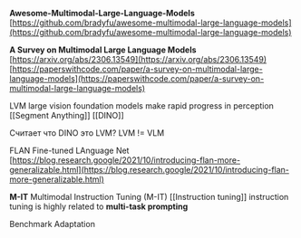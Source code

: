 
**Awesome-Multimodal-Large-Language-Models**
[https://github.com/bradyfu/awesome-multimodal-large-language-models](https://github.com/bradyfu/awesome-multimodal-large-language-models)

**A Survey on Multimodal Large Language Models**
[https://arxiv.org/abs/2306.13549](https://arxiv.org/abs/2306.13549)
[https://paperswithcode.com/paper/a-survey-on-multimodal-large-language-models](https://paperswithcode.com/paper/a-survey-on-multimodal-large-language-models)

LVM
large vision foundation models make rapid progress in perception
[[Segment Anything]]
[[DINO]]

Считает что DINO это LVM?
LVM != VLM

FLAN
Fine-tuned LAnguage Net
[https://blog.research.google/2021/10/introducing-flan-more-generalizable.html](https://blog.research.google/2021/10/introducing-flan-more-generalizable.html)

**M-IT**
Multimodal Instruction Tuning (M-IT)
[[Instruction tuning]]
instruction tuning is highly related to **multi-task prompting**

Benchmark Adaptation